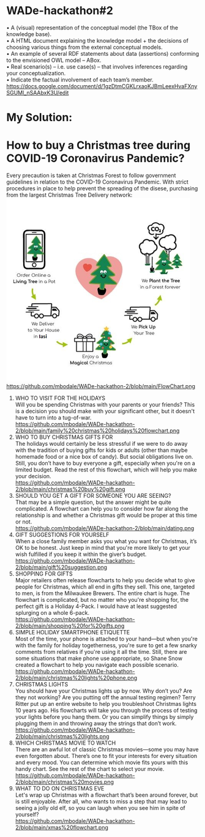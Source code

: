 # WADe-hackathon#2
•	A (visual) representation of the conceptual model (the TBox of the knowledge base).</br>
•	A HTML document explaining the knowledge model + the decisions of choosing various things from the external conceptual models.</br>
•	An example of several RDF statements about data (assertions) conforming to the envisioned OWL model – ABox.</br>
•	Real scenario(s) – i.e. use case(s) – that involves inferences regarding your conceptualization.</br>
•	Indicate the factual involvement of each team’s member.</br>
https://docs.google.com/document/d/1gzDtmCGKLrxaoKJBmLeexHvaFXnySGUMl_nSAAbxK3U/edit
# My Solution:
# How to buy a Christmas tree during COVID-19 Coronavirus Pandemic?</br>
Every precaution is taken at Christmas Forest to follow government guidelines in relation to the COVID-19 Coronavirus Pandemic. With strict procedures in place to help prevent the spreading of the disese, purchasing from the largest Christmas Tree Delivery network:
![](https://github.com/mbodale/WADe-hackathon-2/blob/main/FlowChart.png)</br>
https://github.com/mbodale/WADe-hackathon-2/blob/main/FlowChart.png
1. WHO TO VISIT FOR THE HOLIDAYS</br>
Will you be spending Christmas with your parents or your friends? This is a decision you should make with your significant other, but it doesn't have to turn into a tug-of-war.</br>
https://github.com/mbodale/WADe-hackathon-2/blob/main/family%20christmas%20holidays%20flowchart.png
2. WHO TO BUY CHRISTMAS GIFTS FOR</br>
The holidays would certainly be less stressful if we were to do away with the tradition of buying gifts for kids or adults (other than maybe homemade food or a nice box of candy). But social obligations live on. Still, you don’t have to buy everyone a gift, especially when you're on a limited budget. Read the rest of this flowchart, which will help you make your decision.</br>
https://github.com/mbodale/WADe-hackathon-2/blob/main/christmas%20buy%20gift.png
3. SHOULD YOU GET A GIFT FOR SOMEONE YOU ARE SEEING?</br>
That may be a simple question, but the answer might be quite complicated. A flowchart can help you to consider how far along the relationship is and whether a Christmas gift would be proper at this time or not.</br> 
https://github.com/mbodale/WADe-hackathon-2/blob/main/dating.png
4. GIFT SUGGESTIONS FOR YOURSELF</br>
When a close family member asks you what you want for Christmas, it’s OK to be honest. Just keep in mind that you're more likely to get your wish fulfilled if you keep it within the giver’s budget.</br> 
https://github.com/mbodale/WADe-hackathon-2/blob/main/gift%20suggestion.png
5. SHOPPING FOR GIFTS</br>
Major retailers often release flowcharts to help you decide what to give people for Christmas, which all end in gifts they sell. This one, targeted to men, is from the Milwaukee Brewers. The entire chart is huge. The flowchart is complicated, but no matter who you're shopping for, the perfect gift is a Holiday 4-Pack. I would have at least suggested splurging on a whole 6-pack.</br> 
https://github.com/mbodale/WADe-hackathon-2/blob/main/shopping%20for%20gifts.png
6. SIMPLE HOLIDAY SMARTPHONE ETIQUETTE</br>
Most of the time, your phone is attached to your hand—but when you're with the family for holiday togetherness, you're sure to get a few snarky comments from relatives if you're using it all the time. Still, there are some situations that make phone use appropriate, so Shane Snow created a flowchart to help you navigate each possible scenario.</br>
https://github.com/mbodale/WADe-hackathon-2/blob/main/christmas%20lights%20phone.png
7. CHRISTMAS LIGHTS</br>
You should have your Christmas lights up by now. Why don’t you? Are they not working? Are you putting off the annual testing regimen? Terry Ritter put up an entire website to help you troubleshoot Christmas lights 10 years ago. His flowcharts will take you through the process of testing your lights before you hang them. Or you can simplify things by simply plugging them in and throwing away the strings that don’t work.</br>
https://github.com/mbodale/WADe-hackathon-2/blob/main/christmas%20lights.png
8. WHICH CHRISTMAS MOVIE TO WATCH</br>
There are an awful lot of classic Christmas movies—some you may have even forgotten about. There’s one to fit your interests for every situation and every mood. You can determine which movie fits yours with this handy chart. See the rest of the chart to select your movie.</br>
https://github.com/mbodale/WADe-hackathon-2/blob/main/christmas%20movies.png
9. WHAT TO DO ON CHRISTMAS EVE</br>
Let's wrap up Christmas with a flowchart that’s been around forever, but is still enjoyable. After all, who wants to miss a step that may lead to seeing a jolly old elf, so you can laugh when you see him in spite of yourself?</br>
https://github.com/mbodale/WADe-hackathon-2/blob/main/xmas%20flowchart.png
